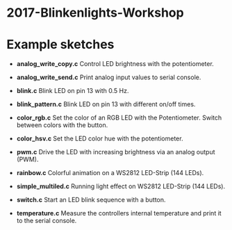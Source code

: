 # 2017-Blinkenlights-Workshop
# Example sketches

*  **analog_write_copy.c**
   Control LED brightness with the potentiometer.

*  **analog_write_send.c**
   Print analog input values to serial console.
   
*  **blink.c**
   Blink LED on pin 13 with 0.5 Hz.

*  **blink_pattern.c**
   Blink LED on pin 13 with different on/off times.

*  **color_rgb.c**
   Set the color of an RGB LED with the Potentiometer. Switch between colors with the button.
   
*  **color_hsv.c**
   Set the LED color hue with the potentiometer.
   
*  **pwm.c**
   Drive the LED with increasing brightness via an analog output (PWM).
   
*  **rainbow.c**
   Colorful animation on a WS2812 LED-Strip (144 LEDs).
   
*  **simple_multiled.c**
   Running light effect on WS2812 LED-Strip (144 LEDs).
   
*  **switch.c**
   Start an LED blink sequence with a button.
   
*  **temperature.c**
   Measure the controllers internal temperature and print it to the serial console.
   
   
